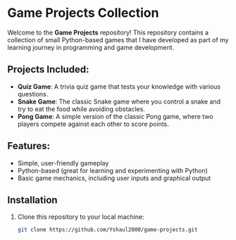 # Game Projects Collection

Welcome to the **Game Projects** repository! This repository contains a collection of small Python-based games that I have developed as part of my learning journey in programming and game development.

## Projects Included:

- **Quiz Game**: A trivia quiz game that tests your knowledge with various questions.
- **Snake Game**: The classic Snake game where you control a snake and try to eat the food while avoiding obstacles.
- **Pong Game**: A simple version of the classic Pong game, where two players compete against each other to score points.

## Features:

- Simple, user-friendly gameplay
- Python-based (great for learning and experimenting with Python)
- Basic game mechanics, including user inputs and graphical output

## Installation

1. Clone this repository to your local machine:

   ```bash
   git clone https://github.com/Yshaul2000/game-projects.git
